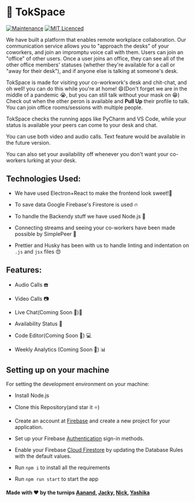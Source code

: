 # 🦜 TokSpace

[![Maintenance](https://img.shields.io/badge/Maintained%3F-yes-green.svg)](https://github.com/tokspace/tok-app/commits/master)
[![MIT Licenced](https://img.shields.io/badge/License-MIT-blue.svg)](https://github.com/tokspace/tok-app/blob/master/LICENSE)

We have built a platform that enables remote workplace collaboration. Our communication service allows you to "approach the desks" of your coworkers, and join an impromptu voice call with them. Users can join an "office" of other users. Once a user joins an office, they can see all of the other office members' statuses (whether they're available for a call or "away for their desk"), and if anyone else is talking at someone's desk.


TokSpace is made for visiting your co-workwork's desk and chit-chat, and oh well! you can do this while you're at home! :smile:(Don't forget we are in the middle of a pandemic :sob:, but you can still talk without your mask on :grin:)
Check out when the other peron is available and **Pull Up** their profile to talk. You can join office rooms/sessions with multiple people. 

TokSpace checks the running apps like PyCharm and VS Code, while your status is available your peers can come to your desk and chat.

You can use both video and audio calls. Text feature would be available in the future version. 

You can also set your availability off whenever you don't want your co-workers lurking at your desk.


## Technologies Used:

- We have used Electron+React to make the frontend look sweet!:candy:

- To save data Google Firebase's Firestore is used :fire:

- To handle the Backendy stuff we have used Node.js :green_apple:

- Connecting streams and seeing your co-workers have been made possible by SimplePeer :tada:

- Prettier and Husky has been with us to handle linting and indentation on `.js` and `jsx` files :heart_eyes:

## Features:

- Audio Calls :phone:
- Video Calls :camera: 
- Live Chat(Coming Soon :running:):speech_balloon:
- Availability Status :green_heart:
- Code Editor(Coming Soon :running:) :computer:
 
- Weekly Analytics (Coming Soon :running:) :bar_chart:


## Setting up on your machine

For setting the development environment on your machine:

- Install Node.js

- Clone this Repository(and star it :star:)

- Create an account at [Firebase](https://firebase.google.com) and create a new project for your application.

- Set up your Firebase [Authentication](https://firebase.google.com/docs/auth) sign-in methods.

- Enable your Firebase [Cloud Firestore](https://firebase.google.com/docs/firestore) by updating the Database Rules with the default values.

- Run `npm i` to install all the requirements

- Run `npm run start` to start the app


#### Made with :heart: by the turnips [Aanand](https://github.com/akainth015), [Jacky](https://github.com/jackyzha0), [Nick](https://github.com/nchaloult), [Yashika](https://github.com/yashika51)


